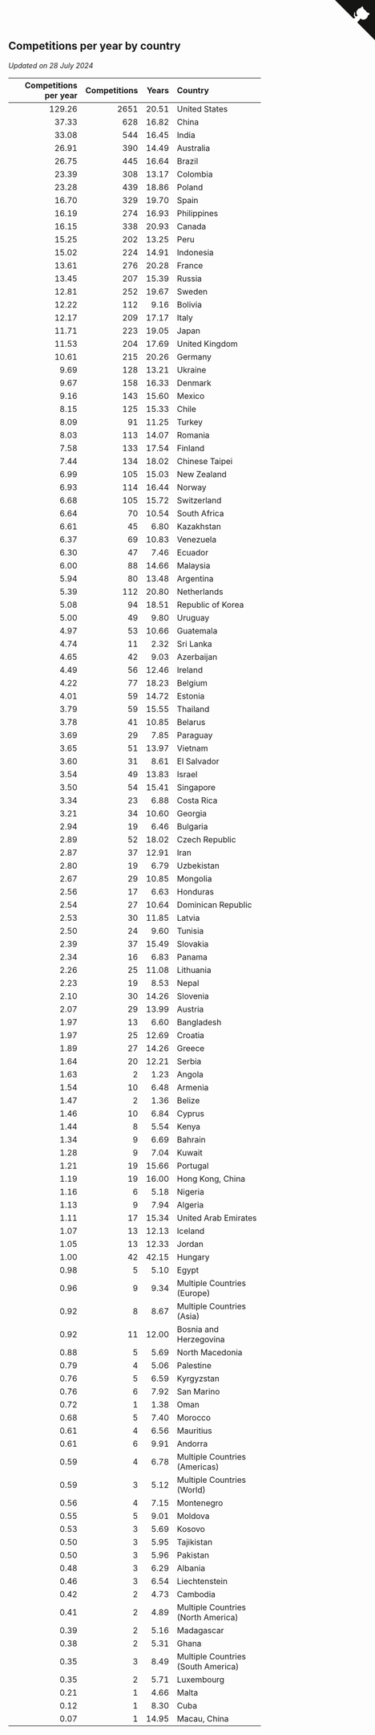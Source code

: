 ## Competitions per year by country

*Updated on 28 July 2024*

| Competitions per year | Competitions | Years | Country |
| ---: | ---: | ---: | :--- |
| 129.26 | 2651 | 20.51 | United States |
| 37.33 | 628 | 16.82 | China |
| 33.08 | 544 | 16.45 | India |
| 26.91 | 390 | 14.49 | Australia |
| 26.75 | 445 | 16.64 | Brazil |
| 23.39 | 308 | 13.17 | Colombia |
| 23.28 | 439 | 18.86 | Poland |
| 16.70 | 329 | 19.70 | Spain |
| 16.19 | 274 | 16.93 | Philippines |
| 16.15 | 338 | 20.93 | Canada |
| 15.25 | 202 | 13.25 | Peru |
| 15.02 | 224 | 14.91 | Indonesia |
| 13.61 | 276 | 20.28 | France |
| 13.45 | 207 | 15.39 | Russia |
| 12.81 | 252 | 19.67 | Sweden |
| 12.22 | 112 | 9.16 | Bolivia |
| 12.17 | 209 | 17.17 | Italy |
| 11.71 | 223 | 19.05 | Japan |
| 11.53 | 204 | 17.69 | United Kingdom |
| 10.61 | 215 | 20.26 | Germany |
| 9.69 | 128 | 13.21 | Ukraine |
| 9.67 | 158 | 16.33 | Denmark |
| 9.16 | 143 | 15.60 | Mexico |
| 8.15 | 125 | 15.33 | Chile |
| 8.09 | 91 | 11.25 | Turkey |
| 8.03 | 113 | 14.07 | Romania |
| 7.58 | 133 | 17.54 | Finland |
| 7.44 | 134 | 18.02 | Chinese Taipei |
| 6.99 | 105 | 15.03 | New Zealand |
| 6.93 | 114 | 16.44 | Norway |
| 6.68 | 105 | 15.72 | Switzerland |
| 6.64 | 70 | 10.54 | South Africa |
| 6.61 | 45 | 6.80 | Kazakhstan |
| 6.37 | 69 | 10.83 | Venezuela |
| 6.30 | 47 | 7.46 | Ecuador |
| 6.00 | 88 | 14.66 | Malaysia |
| 5.94 | 80 | 13.48 | Argentina |
| 5.39 | 112 | 20.80 | Netherlands |
| 5.08 | 94 | 18.51 | Republic of Korea |
| 5.00 | 49 | 9.80 | Uruguay |
| 4.97 | 53 | 10.66 | Guatemala |
| 4.74 | 11 | 2.32 | Sri Lanka |
| 4.65 | 42 | 9.03 | Azerbaijan |
| 4.49 | 56 | 12.46 | Ireland |
| 4.22 | 77 | 18.23 | Belgium |
| 4.01 | 59 | 14.72 | Estonia |
| 3.79 | 59 | 15.55 | Thailand |
| 3.78 | 41 | 10.85 | Belarus |
| 3.69 | 29 | 7.85 | Paraguay |
| 3.65 | 51 | 13.97 | Vietnam |
| 3.60 | 31 | 8.61 | El Salvador |
| 3.54 | 49 | 13.83 | Israel |
| 3.50 | 54 | 15.41 | Singapore |
| 3.34 | 23 | 6.88 | Costa Rica |
| 3.21 | 34 | 10.60 | Georgia |
| 2.94 | 19 | 6.46 | Bulgaria |
| 2.89 | 52 | 18.02 | Czech Republic |
| 2.87 | 37 | 12.91 | Iran |
| 2.80 | 19 | 6.79 | Uzbekistan |
| 2.67 | 29 | 10.85 | Mongolia |
| 2.56 | 17 | 6.63 | Honduras |
| 2.54 | 27 | 10.64 | Dominican Republic |
| 2.53 | 30 | 11.85 | Latvia |
| 2.50 | 24 | 9.60 | Tunisia |
| 2.39 | 37 | 15.49 | Slovakia |
| 2.34 | 16 | 6.83 | Panama |
| 2.26 | 25 | 11.08 | Lithuania |
| 2.23 | 19 | 8.53 | Nepal |
| 2.10 | 30 | 14.26 | Slovenia |
| 2.07 | 29 | 13.99 | Austria |
| 1.97 | 13 | 6.60 | Bangladesh |
| 1.97 | 25 | 12.69 | Croatia |
| 1.89 | 27 | 14.26 | Greece |
| 1.64 | 20 | 12.21 | Serbia |
| 1.63 | 2 | 1.23 | Angola |
| 1.54 | 10 | 6.48 | Armenia |
| 1.47 | 2 | 1.36 | Belize |
| 1.46 | 10 | 6.84 | Cyprus |
| 1.44 | 8 | 5.54 | Kenya |
| 1.34 | 9 | 6.69 | Bahrain |
| 1.28 | 9 | 7.04 | Kuwait |
| 1.21 | 19 | 15.66 | Portugal |
| 1.19 | 19 | 16.00 | Hong Kong, China |
| 1.16 | 6 | 5.18 | Nigeria |
| 1.13 | 9 | 7.94 | Algeria |
| 1.11 | 17 | 15.34 | United Arab Emirates |
| 1.07 | 13 | 12.13 | Iceland |
| 1.05 | 13 | 12.33 | Jordan |
| 1.00 | 42 | 42.15 | Hungary |
| 0.98 | 5 | 5.10 | Egypt |
| 0.96 | 9 | 9.34 | Multiple Countries (Europe) |
| 0.92 | 8 | 8.67 | Multiple Countries (Asia) |
| 0.92 | 11 | 12.00 | Bosnia and Herzegovina |
| 0.88 | 5 | 5.69 | North Macedonia |
| 0.79 | 4 | 5.06 | Palestine |
| 0.76 | 5 | 6.59 | Kyrgyzstan |
| 0.76 | 6 | 7.92 | San Marino |
| 0.72 | 1 | 1.38 | Oman |
| 0.68 | 5 | 7.40 | Morocco |
| 0.61 | 4 | 6.56 | Mauritius |
| 0.61 | 6 | 9.91 | Andorra |
| 0.59 | 4 | 6.78 | Multiple Countries (Americas) |
| 0.59 | 3 | 5.12 | Multiple Countries (World) |
| 0.56 | 4 | 7.15 | Montenegro |
| 0.55 | 5 | 9.01 | Moldova |
| 0.53 | 3 | 5.69 | Kosovo |
| 0.50 | 3 | 5.95 | Tajikistan |
| 0.50 | 3 | 5.96 | Pakistan |
| 0.48 | 3 | 6.29 | Albania |
| 0.46 | 3 | 6.54 | Liechtenstein |
| 0.42 | 2 | 4.73 | Cambodia |
| 0.41 | 2 | 4.89 | Multiple Countries (North America) |
| 0.39 | 2 | 5.16 | Madagascar |
| 0.38 | 2 | 5.31 | Ghana |
| 0.35 | 3 | 8.49 | Multiple Countries (South America) |
| 0.35 | 2 | 5.71 | Luxembourg |
| 0.21 | 1 | 4.66 | Malta |
| 0.12 | 1 | 8.30 | Cuba |
| 0.07 | 1 | 14.95 | Macau, China |


<a href="https://github.com/jonatanklosko/wca_statistics" class="github-corner" aria-label="View source on Github"><svg width="80" height="80" viewBox="0 0 250 250" style="fill:#151513; color:#fff; position: absolute; top: 0; border: 0; right: 0;" aria-hidden="true"><path d="M0,0 L115,115 L130,115 L142,142 L250,250 L250,0 Z"></path><path d="M128.3,109.0 C113.8,99.7 119.0,89.6 119.0,89.6 C122.0,82.7 120.5,78.6 120.5,78.6 C119.2,72.0 123.4,76.3 123.4,76.3 C127.3,80.9 125.5,87.3 125.5,87.3 C122.9,97.6 130.6,101.9 134.4,103.2" fill="currentColor" style="transform-origin: 130px 106px;" class="octo-arm"></path><path d="M115.0,115.0 C114.9,115.1 118.7,116.5 119.8,115.4 L133.7,101.6 C136.9,99.2 139.9,98.4 142.2,98.6 C133.8,88.0 127.5,74.4 143.8,58.0 C148.5,53.4 154.0,51.2 159.7,51.0 C160.3,49.4 163.2,43.6 171.4,40.1 C171.4,40.1 176.1,42.5 178.8,56.2 C183.1,58.6 187.2,61.8 190.9,65.4 C194.5,69.0 197.7,73.2 200.1,77.6 C213.8,80.2 216.3,84.9 216.3,84.9 C212.7,93.1 206.9,96.0 205.4,96.6 C205.1,102.4 203.0,107.8 198.3,112.5 C181.9,128.9 168.3,122.5 157.7,114.1 C157.9,116.9 156.7,120.9 152.7,124.9 L141.0,136.5 C139.8,137.7 141.6,141.9 141.8,141.8 Z" fill="currentColor" class="octo-body"></path></svg></a><style>.github-corner:hover .octo-arm{animation:octocat-wave 560ms ease-in-out}@keyframes octocat-wave{0%,100%{transform:rotate(0)}20%,60%{transform:rotate(-25deg)}40%,80%{transform:rotate(10deg)}}@media (max-width:500px){.github-corner:hover .octo-arm{animation:none}.github-corner .octo-arm{animation:octocat-wave 560ms ease-in-out}}</style>

